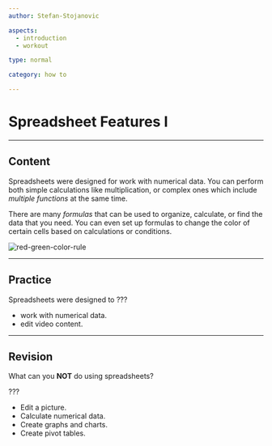 ```yaml
---
author: Stefan-Stojanovic

aspects:
  - introduction
  - workout

type: normal

category: how to

---
```


# Spreadsheet Features I

---
## Content

Spreadsheets were designed for work with numerical data. You can perform both simple calculations like multiplication, or complex ones which include *multiple functions* at the same time.

There are many *formulas* that can be used to organize, calculate, or find the data that you need. You can even set up formulas to change the color of certain cells based on calculations or conditions.

![red-green-color-rule](https://img.enkipro.com/99d219ca6028911ce05d78355f99cb93.gif)

---
## Practice

Spreadsheets were designed to ???

* work with numerical data.
* edit video content.

---
## Revision

What can you **NOT** do using spreadsheets?

???

* Edit a picture.
* Calculate numerical data.
* Create graphs and charts.
* Create pivot tables.
